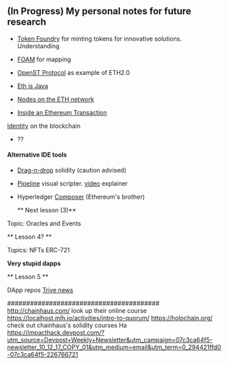 ## (In Progress) My personal notes for future research

- [Token Foundry](https://tokenfoundry.com/) for minting tokens for innovative solutions.
  Understanding
- [FOAM](https://mapguide.foam.space/) for mapping
- [OpenST Protocol](https://github.com/OpenSTFoundation/mosaic-contracts) as example of ETH2.0
- [Eth is Java](https://www.programmableweb.com/news/why-ethereum-java-blockchain/analysis/2018/08/30)
- [Nodes on the ETH network](https://www.ethernodes.org/network/1)

- [Inside an Ethereum Transaction](https://medium.com/@codetractio/inside-an-ethereum-transaction-fa94ffca912f)

[Identity](https://medium.com/uport/privacy-preserving-identity-system-for-ethereum-dapps-a3352d1a93e8) on the blockchain

- ??

#### Alternative IDE tools

- [Drag-n-drop](http://etherscripter.com/0-5-1/) solidity (caution advised)

* [Pipeline](http://pipeos.one/) visual scripter. [video](https://www.youtube.com/watch?v=-LHvdZZUrss) explainer
* Hyperledger [Composer](https://www.hyperledger.org/projects/composer) (Ethereum's brother)

  ** Next lesson (3)**

Topic: Oracles and Events

** Lesson 4? **

Topics: NFTs ERC-721

**Very stupid dapps**

** Lesson 5 **

DApp repos
[Trive news](https://github.com/trivenews/Dapp-team)

########################################
http://chainhaus.com/ look up their online course
https://localhost.mlh.io/activities/intro-to-quorum/
https://holochain.org/
check out chainhaus's solidity courses
Ha https://impacthack.devpost.com/?utm_source=Devpost+Weekly+Newsletter&utm_campaign=07c3ca64f5-newsletter_10_12_17_COPY_01&utm_medium=email&utm_term=0_294421ffd0-07c3ca64f5-226766721
